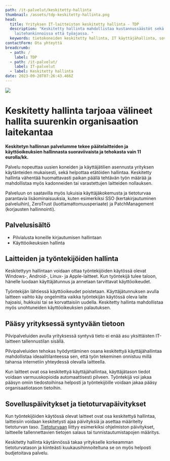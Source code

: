 ```yaml
---
path: /it-palvelut/keskitetty-hallinta
thumbnail: /assets/tdp-keskitetty-hallinta.png
head:
  title: Yrityksen IT-laitteiston keskitetty hallinta - TDP
  description: "Keskitetty hallinta mahdollistaa kustannussäästöt sekä
    laitehankinnoissa että työajassa. "
  keywords: tietokoneiden keskitetty hallinta, IT käyttäjähallinta, sovelluspäivitykset
contactForm: Ota yhteyttä
breadcrumb:
  - path: /
    label: TDP
  - path: /it-palvelut/
    label: IT-palvelut
  - label: Keskitetty hallinta
date: 2023-09-28T07:26:43.466Z
---
```

![](/assets/tdp-keskitetty-hallinta.png)

# Keskitetty hallinta tarjoaa välineet hallita suurenkin organisaation laitekantaa

**Keskitetyn hallinnan palvelumme tekee päätelaitteiden ja käyttöoikeuksien hallinnasta suoraviivaista ja tehokasta vain 11 eurolla/kk.**

Palvelu nopeuttaa uusien koneiden ja käyttäjätilien asennusta yrityksen käytänteiden mukaisesti, sekä helpottaa etätöiden hallintaa. Keskitetty hallinta vähentää huomattavasti paikan päällä tehtävän työn määrää ja mahdollistaa myös kadonneiden tai varastettujen laitteiden nollauksen.

Palveluun on saatavilla myös lukuisia käyttäjäkokemusta ja tietoturvaa parantavia lisäominaisuuksia, kuten esimerkiksi SSO (kertakirjautuminen palveluihin), ZeroTrust (luottamattomuusperiaate) ja PatchManagement (korjausten hallinnointi).

## Palvelusisältö

* Pilvialusta koneille kirjautumisen hallintaan
* Käyttöoikeuksien hallinta

## Laitteiden ja työntekijöiden hallinta

Keskitettyyn hallintaan voidaan ottaa työntekijöiden käytössä olevat Windows-, Android-, Linux- ja Apple-laitteet. Kun työntekijä tulee taloon, hänelle luodaan käyttäjätunnus ja annetaan tarvittavat käyttöoikeudet. 

Työntekijän lähtiessä käyttöoikeudet poistetaan. Käyttäjätunnuksen avulla laitteen vaihto käy ongelmitta vaikka työntekijän käytössä oleva laite hajoaisi, hukkuisi tai se korvattaisiin uudella. Keskitetty hallinta mahdollistaa myös unohtuneiden käyttöoikeuksien palautuksen.

## Pääsy yrityksessä syntyvään tietoon

Pilvipalveluiden avulla yrityksessä syntyvä tieto ei enää asu yksittäisten IT-laitteen tallennustilan sisällä.

Pilvipalveluiden tehokas hyödyntäminen osana keskitettyä käyttäjähallintaa mahdollistaa ideaalitilanteessa sen, että työn tekeminen onnistuu millä tahansa internetiin yhteydessä olevalla laitteella.

Kun laitteet ovat osa keskitettyä käyttäjähallintaa, käyttäjätason tiedot voidaan varmuuskopioida automaattisesti pilveen. Työntekijä voi jakaa pääsyn omiin tiedostoihinsa helposti ja työntekijöille voidaan jakaa pääsy organisaatiotason tietoihin.

## Sovelluspäivitykset ja tietoturvapäivitykset

Kun työntekijöiden käytössä olevat laitteet ovat osa keskitettyä hallintaa, laitteisiin voidaan keskitetysti ajaa päivityksiä ja asettaa määritelty tietoturvan taso. <a href="/it-palvelut/tietoturva">Tietoturvaan</a> liittyy esimerkiksi ohjelmiston päivitykset, laitteelle tallennettavien tietojen salaus tai tunnistautumistapojen määritys.

K﻿eskitetty hallinta käytännössä takaa yritykselle korkeamman tietoturvatason ja kiinteästi kuukausihinnoiteltuna se on myös helposti budjetoitava palvelu.